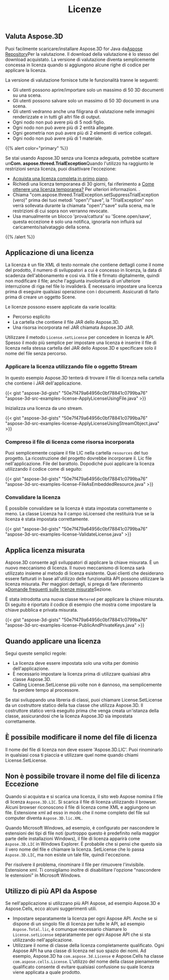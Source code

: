 ﻿---
title: Licenze
type: docs
weight: 60
url: /it/java/licensing/
description: Puoi facilmente scaricare/installare Aspose.3D for Java dallo Aspose Repository per la valutazione. Il download della valutazione è lo stesso del download acquistato. La versione di valutazione diventa semplicemente concessa in licenza quando si aggiungono alcune righe di codice per applicare la licenza.
---
## **Valuta Aspose.3D**
Puoi facilmente scaricare/installare Aspose.3D for Java da[Aspose Repository](https://releases.aspose.com/java/repo/com/aspose/aspose-3d/)Per la valutazione. Il download della valutazione è lo stesso del download acquistato. La versione di valutazione diventa semplicemente concessa in licenza quando si aggiungono alcune righe di codice per applicare la licenza.

La versione di valutazione fornisce tutte le funzionalità tranne le seguenti:

- Gli utenti possono aprire/importare solo un massimo di 50 3D documenti su una scena.
- Gli utenti possono salvare solo un massimo di 50 3D documenti in una scena.
- Gli utenti vedranno anche una filigrana di valutazione nelle immagini renderizzate e in tutti gli altri file di output.
- Ogni nodo non può avere più di 5 nodi figlio.
- Ogni nodo non può avere più di 2 entità allegate.
- Ogni geometria non può avere più di 2 elementi di vertice collegati.
- Ogni nodo non può avere più di 1 materiale.

{{% alert color="primary" %}} 

Se stai usando Aspose.3D senza una licenza adeguata, potrebbe scattare un**Com. aspose.threed.TrialException**Quando l'utilizzo ha raggiunto le restrizioni senza licenza, puoi disattivare l'eccezione:

* [Acquista una licenza completa in primo piano](https://purchase.aspose.com/buy).
* Richiedi una licenza temporanea di 30 giorni, fai riferimento a [Come ottenere una licenza temporanea?](https://purchase.aspose.com/temporary-license) Per ulteriori informazioni.
.
* Chiama "com.aspose.threed.TrialException.setSuppressTrialException (vero)" prima dei tuoi metodi "open"/"save", la "TrialException" non verrà sollevata durante la chiamata "open"/"save" sulla scena, ma le restrizioni di cui sopra non verranno revocate.
* Usa manualmente un blocco 'prova/cattura' su 'Scene.open/save', questa eccezione è solo una notifica, ignorarla non influirà sul caricamento/salvataggio della scena.

{{% /alert %}} 
## **Applicazione di una licenza**
La licenza è un file XML di testo normale che contiene dettagli come il nome del prodotto, il numero di sviluppatori a cui è concesso in licenza, la data di scadenza dell'abbonamento e così via. Il file è firmato digitalmente, quindi non modificare il file; anche l'aggiunta involontaria di un'ulteriore interruzione di riga nel file lo invaliderà. È necessario impostare una licenza prima di eseguire qualsiasi operazione con i documenti. Assicurati di farlo prima di creare un oggetto Scene.

Le licenze possono essere applicate da varie località:

- Percorso esplicito
- La cartella che contiene il file JAR dello Aspose.3D.
- Una risorsa incorporata nel JAR chiamata Aspose.3D JAR.

Utilizzare il metodo `License.setLicense` per concedere in licenza le API. Spesso il modo più semplice per impostare una licenza è inserire il file di licenza nella stessa cartella del JAR dello Aspose.3D e specificare solo il nome del file senza percorso.
### **Applicare la licenza utilizzando file o oggetto Stream**
In questo esempio Aspose.3D tenterà di trovare il file di licenza nella cartella che contiene i JAR dell'applicazione.

{{< gist "aspose-3d-gists" "50e7f479a64956c0bf78841c0799ba76" "aspose-3d-src-examples-license-ApplyLicenseUsingFile.java" >}}

Inizializza una licenza da uno stream.

{{< gist "aspose-3d-gists" "50e7f479a64956c0bf78841c0799ba76" "aspose-3d-src-examples-license-ApplyLicenseUsingStreamObject.java" >}}
### **Compreso il file di licenza come risorsa incorporata**
Puoi semplicemente copiare il file LIC nella cartella `resources` del tuo progetto. La ricostruzione del progetto dovrebbe incorporare il. Lic file nell'applicazione. File del barattolo. Dopodiché puoi applicare la licenza utilizzando il codice come di seguito:

{{< gist "aspose-3d-gists" "50e7f479a64956c0bf78841c0799ba76" "aspose-3d-src-examples-license-FileAsEmbeddedResource.java" >}}
### **Convalidare la licenza**
È possibile convalidare se la licenza è stata impostata correttamente o meno. La classe Licenza ha il campo isLicensed che restituirà true se la licenza è stata impostata correttamente.

{{< gist "aspose-3d-gists" "50e7f479a64956c0bf78841c0799ba76" "aspose-3d-src-examples-license-ValidateLicense.java" >}}
## **Applica licenza misurata**
Aspose.3D consente agli sviluppatori di applicare la chiave misurata. È un nuovo meccanismo di licenza. Il nuovo meccanismo di licenza sarà utilizzato insieme al metodo di licenza esistente. Quei clienti che desiderano essere fatturati in base all'utilizzo delle funzionalità API possono utilizzare la licenza misurata. Per maggiori dettagli, si prega di fare riferimento a[Domande frequenti sulle licenze misurate](https://purchase.aspose.com/faqs/licensing/metered)Sezione.

È stata introdotta una nuova classe `Metered` per applicare la chiave misurata. Di seguito è riportato il codice di esempio che mostra come impostare la chiave pubblica e privata misurata.

{{< gist "aspose-3d-gists" "50e7f479a64956c0bf78841c0799ba76" "aspose-3d-src-examples-license-PublicAndPrivateKeys.java" >}}
## **Quando applicare una licenza**
Segui queste semplici regole:

- La licenza deve essere impostata solo una volta per dominio dell'applicazione.
- È necessario impostare la licenza prima di utilizzare qualsiasi altra classe Aspose.3D.
- Calling License.SetLicense più volte non è dannoso, ma semplicemente fa perdere tempo al processore.

Se stai sviluppando una libreria di classi, puoi chiamare License.SetLicense da un costruttore statico della tua classe che utilizza Aspose.3D. Il costruttore statico verrà eseguito prima che venga creata un'istanza della classe, assicurandosi che la licenza Aspose.3D sia impostata correttamente.
## **È possibile modificare il nome del file di licenza**
Il nome del file di licenza non deve essere 'Aspose.3D.LIC'. Puoi rinominarlo in qualsiasi cosa ti piaccia e utilizzare quel nome quando chiami License.SetLicense.
## **Non è possibile trovare il nome del file di licenza Eccezione**
Quando si acquista e si scarica una licenza, il sito web Aspose nomina il file di licenza `Aspose.3D.LIC`. Si scarica il file di licenza utilizzando il browser. Alcuni browser riconoscono il file di licenza come XML e aggiungono un file. Estensione xml ad esso in modo che il nome completo del file sul computer diventa `Aspose.3D.lic.XML`.

Quando Microsoft Windows, ad esempio, è configurato per nascondere le estensioni dei tipi di file noti (purtroppo questo è predefinito nella maggior parte delle installazioni Windows), il file di licenza apparirà come `Aspose.3D.LIC` in Windows Explorer. È probabile che si pensi che questo sia il vero nome del file e chiamare la licenza. SetLicense che lo passa `Aspose.3D.LIC`, ma non esiste un tale file, quindi l'eccezione.

Per risolvere il problema, rinominare il file per rimuovere l'invisibile. Estensione xml. Ti consigliamo inoltre di disabilitare l'opzione "nascondere le estensioni" in Microsoft Windows.

## **Utilizzo di più API da Aspose**
Se nell'applicazione si utilizzano più API Aspose, ad esempio Aspose.3D e Aspose.Cells, ecco alcuni suggerimenti utili.

- Impostare separatamente la licenza per ogni Aspose API. Anche se si dispone di un singolo file di licenza per tutte le API, ad esempio `Aspose.Total.lic`, è comunque necessario chiamare lo `License.setLicense` separatamente per ogni Aspose API che si sta utilizzando nell'applicazione.
- Utilizzare il nome di classe della licenza completamente qualificato. Ogni Aspose API ha una classe di licenza nel suo spazio dei nomi. Ad esempio, Aspose.3D ha `com.aspose.3d.License` e Aspose.Cells ha classe `com.aspose.cells.License`. L'utilizzo del nome della classe pienamente qualificato consente di evitare qualsiasi confusione su quale licenza viene applicata a quale prodotto.
